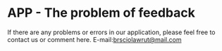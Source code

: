 # APP - The problem of feedback


If there are any problems or errors in our application, please feel free to contact us or comment here. E-mail:brsciolawrut@mail.com
